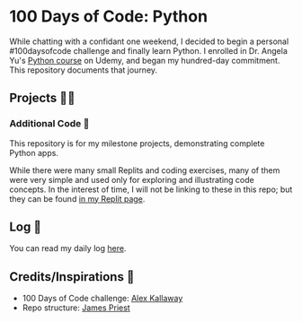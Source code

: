 # 100 Days of Code: Python
While chatting with a confidant one weekend, I decided to begin a personal #100daysofcode challenge and finally learn Python. I enrolled in Dr. Angela Yu's [Python course](https://www.udemy.com/course/100-days-of-code/) on Udemy, and began my hundred-day commitment. This repository documents that journey.

## Projects 👨‍💻
<!-- List projects here -->

### Additional Code 💾
This repository is for my milestone projects, demonstrating complete Python apps.

While there were many small Replits and coding exercises, many of them were very simple and used only for exploring and illustrating code concepts. In the interest of time, I will not be linking to these in this repo; but they can be found [in my Replit page]().

## Log 📝
You can read my daily log [here](log.md).

## Credits/Inspirations 🙏
<!-- Credit your inspirations and support here. -->
-  100 Days of Code challenge: [Alex Kallaway](https://github.com/kallaway/100-days-of-code)
-  Repo structure: [James Priest](https://github.com/james-priest/100-days-of-code-log)
